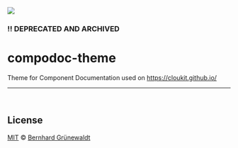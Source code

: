 [![](https://cloukit.github.io/assets/images/cloukit-banner-github.svg?v3)](https://cloukit.github.io/)

### :bangbang: DEPRECATED AND ARCHIVED

# compodoc-theme

Theme for Component Documentation used on https://cloukit.github.io/

-----

&nbsp;

## License

[MIT](./LICENSE) © [Bernhard Grünewaldt](https://github.com/clouless)
